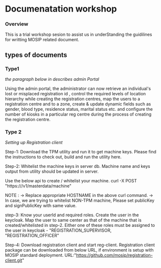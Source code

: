 # Documenatation workshop 

### Overview
This is a trial workshop sesion to assist us in underStanding the guidilines for writting MOSIP related document.

## types of documents

### Type1

_the paragraph below in describes admin Portal_

Using the admin portal, the administrator can now retrieve an individual's lost or misplaced registration id , control the required levels of location hierarchy while creating the registration centres, map the users to a registration centre and to a zone, create & update dynamic fields such as gender, blood type, residence status, marital status etc. and configure the number of kiosks in a particular reg centre during the process of creating the registration centre.

### Type 2 

_Setting up Registration client_

Step-1: Download the TPM utility and run it to get machine keys. Please find the instructions to check out, build and run the utility here.

Step-2: Whitelist the machine keys in server db. Machine name and keys output from utility should be updated in server.

Use the below api to create / whitelist your machine.
curl -X POST "https://<HOSTNAME>/v1/masterdata/machine"

NOTE : 
-> Replace appropriate HOSTNAME in the above curl command.
-> In case, we are trying to whitelist NON-TPM machine, Please set publicKey and signPublicKey with same value.

step-3: Know your userId and required roles. Create the user in the keycloak. Map the user to same center as that of the machine that is created/whitelisted in step-2. Either one of these roles must be assigned to the user in keycloak - "REGISTRATION_SUPERVISOR, "REGISTRATION_OFFICER"
  
Step-4: Download registration client and start reg-client. Registration client package can be downloaded from below URL, if environment is setup with MOSIP standard deployment.
URL:"https://github.com/mosip/registration-client.git"
  
